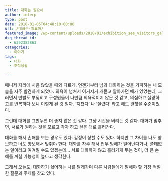 ```yaml
---
title: 대화는 필요해
author: interp
type: post
date: 2018-01-05T04:48:10+00:00
url: /대화는-필요해/
featured_image: /wp-content/uploads/2018/01/exhibition_see_visitors_gallery_museum_art-1035105.jpgd_-150x150.jpg
dsq_thread_id:
  - 6392382863
categories:
  - 이야기
tags:
  - 대화
  - 조직생활

---
```

매니저 자리에 처음 앉았을 때와 다르게, 언젠가부터 남과 대화하는 것을 기피하는 내 모습을 자주 발견하게 되었다. 의욕이 넘쳐서 이거저거 캐묻고 알아가던 때가 있었는데, 그러면서 반발도 부딪히고 구성원들이 나만큼 의욕적이지 않은 것 같고, 의심하고 실망하고를 반복하다 보니 이렇게 된 것 일까. &#8216;지쳤다&#8217; 나 &#8216;질렸다&#8217; 라고 해도 괜찮을 수준이었다.

그런데 대화를 그만두면 더 좋지 않은 것 같다. 그냥 시간을 버리는 것 같다. 대화가 멈추면, 서로가 원하는 것을 모르고 각자 하고 싶은 대로 흘러간다.

대화를 해서 손해를 보는 경우도 있다. 감정이 상할 수도 있다. 하지만 그 차이를 나도 양보하고 너도 양보해서 맞춰야 한다. 대화를 자주 해서 업무 방해가 일어난다거나, 쓸데없는 일이라고 여겨질 수도 있겠는데&#8230; 서로 대화하지 않고 흘러가게 두는 것이, 더 큰 손해를 끼칠 가능성이 높다고 생각한다.

그래서 오늘도, 대화하기 싫어하는 나를 달래가며 다른 사람들에게 말해야 할 가장 적절한 질문과 주제를 찾고 있다.